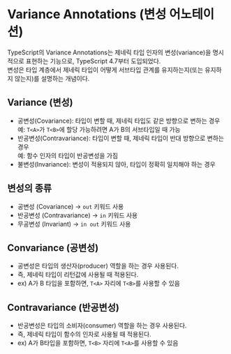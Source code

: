 # Variance Annotations (변성 어노테이션)

TypeScript의 Variance Annotations는 제네릭 타입 인자의 변성(variance)을 명시적으로 표현하는 기능으로, TypeScript 4.7부터 도입되었다.<br>
변성은 타입 계층에서 제네릭 타입이 어떻게 서브타입 관계를 유지하는지(또는 유지하지 않는지)를 설명하는 개념이다.

## Variance (변성)

- 공변성(Covariance): 타입이 변할 때, 제네릭 타입도 같은 방향으로 변하는 경우<br>
  예: `T<A>`가 `T<B>`에 할당 가능하려면 A가 B의 서브타입일 때 가능
- 반공변성(Contravariance): 타입이 변할 때, 제네릭 타입이 반대 방향으로 변하는 경우<br>
  예: 함수 인자의 타입이 반공변성을 가짐
- 불변성(Invariance): 변성이 적용되지 않아, 타입이 정확히 일치해야 하는 경우

## 변성의 종류

- 공변성 (Covariance) → `out` 키워드 사용
- 반공변성 (Contravariance) → `in` 키워드 사용
- 무공변성 (Invariant) → `in out` 키워드 사용

## Convariance (공변성)

- 공변성은 타입의 생산자(producer) 역할을 하는 경우 사용된다.
- 즉, 제네릭 타입이 리턴값에 사용될 때 적용된다.
- ex) A가 B 타입을 포함하면, `T<A>` 자리에 `T<B>`를 사용할 수 있음

## Contravariance (반공변성)

- 반공변성은 타입의 소비자(consumer) 역할을 하는 경우 사용된다.
- 즉, 제네릭 타입이 함수의 인자로 사용될 때 적용된다.
- ex) A가 B타입을 포함하면, `T<B>` 자리에 `T<A>`를 사용할 수 있음
